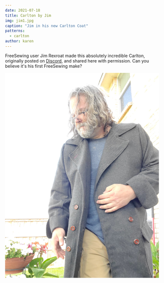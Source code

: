 ```yaml
---
date: 2021-07-18
title: Carlton by Jim
img: jim1.jpg
caption: "Jim in his new Carlton Coat"
patterns:
  - carlton
author: karen
---
```


FreeSewing user Jim Rexroat made this absolutely incredible Carlton, originally posted on [Discord](https://discord.freesewing.org/), and shared here with permission. Can you believe it's his first FreeSewing make?

![Unbuttoned view](jim2.jpg)
